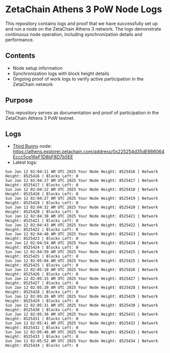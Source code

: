 # ZetaChain Athens 3 PoW Node Logs
This repository contains logs and proof that we have successfully set up and run a node on the ZetaChain Athens 3 network. The logs demonstrate continuous node operation, including synchronization details and performance.

## Contents
- Node setup information
- Synchronization logs with block height details
- Ongoing proof of work logs to verify active participation in the ZetaChain network

## Purpose
This repository serves as documentation and proof of participation in the ZetaChain Athens 3 PoW testnet.

## Logs

- [Third Bunny](https://thirdbunny.xyz/) node: https://athens.explorer.zetachain.com/address/0x225254d35dE666064Eccc5ce16eF1D8bF8D7b5EE
- Latest logs:
```
Sun Jan 12 02:04:11 AM UTC 2025 Your Node Height: 8525416 | Network Height: 8525416 | Blocks Left: 0
Sun Jan 12 02:04:17 AM UTC 2025 Your Node Height: 8525417 | Network Height: 8525417 | Blocks Left: 0
Sun Jan 12 02:04:22 AM UTC 2025 Your Node Height: 8525418 | Network Height: 8525418 | Blocks Left: 0
Sun Jan 12 02:04:27 AM UTC 2025 Your Node Height: 8525419 | Network Height: 8525419 | Blocks Left: 0
Sun Jan 12 02:04:32 AM UTC 2025 Your Node Height: 8525420 | Network Height: 8525420 | Blocks Left: 0
Sun Jan 12 02:04:38 AM UTC 2025 Your Node Height: 8525421 | Network Height: 8525421 | Blocks Left: 0
Sun Jan 12 02:04:43 AM UTC 2025 Your Node Height: 8525422 | Network Height: 8525422 | Blocks Left: 0
Sun Jan 12 02:04:48 AM UTC 2025 Your Node Height: 8525423 | Network Height: 8525423 | Blocks Left: 0
Sun Jan 12 02:04:54 AM UTC 2025 Your Node Height: 8525424 | Network Height: 8525424 | Blocks Left: 0
Sun Jan 12 02:04:59 AM UTC 2025 Your Node Height: 8525425 | Network Height: 8525425 | Blocks Left: 0
Sun Jan 12 02:05:04 AM UTC 2025 Your Node Height: 8525425 | Network Height: 8525425 | Blocks Left: 0
Sun Jan 12 02:05:10 AM UTC 2025 Your Node Height: 8525426 | Network Height: 8525426 | Blocks Left: 0
Sun Jan 12 02:05:15 AM UTC 2025 Your Node Height: 8525427 | Network Height: 8525427 | Blocks Left: 0
Sun Jan 12 02:05:20 AM UTC 2025 Your Node Height: 8525428 | Network Height: 8525428 | Blocks Left: 0
Sun Jan 12 02:05:26 AM UTC 2025 Your Node Height: 8525429 | Network Height: 8525429 | Blocks Left: 0
Sun Jan 12 02:05:31 AM UTC 2025 Your Node Height: 8525430 | Network Height: 8525430 | Blocks Left: 0
Sun Jan 12 02:05:36 AM UTC 2025 Your Node Height: 8525431 | Network Height: 8525431 | Blocks Left: 0
Sun Jan 12 02:05:41 AM UTC 2025 Your Node Height: 8525432 | Network Height: 8525432 | Blocks Left: 0
Sun Jan 12 02:05:46 AM UTC 2025 Your Node Height: 8525433 | Network Height: 8525433 | Blocks Left: 0
Sun Jan 12 02:05:52 AM UTC 2025 Your Node Height: 8525434 | Network Height: 8525434 | Blocks Left: 0
```
